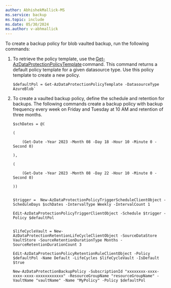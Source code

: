```yaml
---
author: AbhishekMallick-MS
ms.service: backup
ms.topic: include
ms.date: 05/30/2024
ms.author: v-abhmallick
---
```


To create a backup policy for blob vaulted backup, run the following commands:

1. To retrieve the policy template, use the [Get-AzDataProtectionPolicyTemplate](/powershell/module/az.dataprotection/get-azdataprotectionpolicytemplate) command. This command returns a default policy template for a given datasource type. Use this policy template to create a new policy.

   ```azurepowershell
   $defaultPol = Get-AzDataProtectionPolicyTemplate -DatasourceType AzureBlob`
   ```

2. To create a vaulted backup policy, define the schedule and retention for backups. The following commands create a backup policy with backup frequency every week on Friday and Tuesday at 10 AM and retention of three months.

    ```azurepowershell-interactive
    $schDates = @( 

    ( 

        (Get-Date -Year 2023 -Month 08 -Day 18 -Hour 10 -Minute 0 -Second 0) 

    ), 

    ( 

        (Get-Date -Year 2023 -Month 08 -Day 22 -Hour 10 -Minute 0 -Second 0)  

    )) 
    

    $trigger =  New-AzDataProtectionPolicyTriggerScheduleClientObject -ScheduleDays $schDates -IntervalType Weekly -IntervalCount 1 

    Edit-AzDataProtectionPolicyTriggerClientObject -Schedule $trigger -Policy $defaultPol  


    $lifeCycleVault = New-AzDataProtectionRetentionLifeCycleClientObject -SourceDataStore VaultStore -SourceRetentionDurationType Months -SourceRetentionDurationCount 3  

    Edit-AzDataProtectionPolicyRetentionRuleClientObject -Policy $defaultPol -Name Default -LifeCycles $lifeCycleVault -IsDefault $true 

    New-AzDataProtectionBackupPolicy -SubscriptionId "xxxxxxxx-xxxx-xxxx-xxxx-xxxxxxxxxxxx" -ResourceGroupName "resourceGroupName" -VaultName "vaultName" -Name "MyPolicy" -Policy $defaultPol 
    ```


 

 
